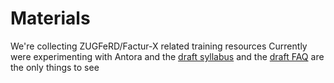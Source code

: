 # Materials
We're collecting ZUGFeRD/Factur-X related  training resources
Currently were experimenting with Antora and the 
[draft syllabus](syllabus.md) and the [draft FAQ](FAQ.md) are the only things to see
